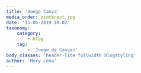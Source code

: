 ```yaml
---
title: 'Juego Canva'
media_order: pinterest.jpg
date: '15-06-2019 10:02'
taxonomy:
    category:
        - blog
    tag:
        - 'Juego de Canvas'
body_classes: 'header-lite fullwidth blogstyling'
author: 'Mery Lema'
---
```


<html>
<head>
    <meta name="viewport" content="width=device-width, initial-scale=1.0" />
    <style>
        canvas {
            border: 1px solid #d3d3d3;
            background-color: #f1f1f1;
            margin-top: 6%; 
            margin-left: auto; 
            margin-right: auto;
            display: block;
        } 

        .modalDialog {
            position: fixed;
            font-family: Arial, Helvetica, sans-serif;
            top: 0;
            right: 0;
            bottom: 0;
            left: 0;
            background: rgba(0, 0, 0, 0.8);
            z-index: 99999;
            opacity: 0;
            -webkit-transition: opacity 400ms ease-in;
            -moz-transition: opacity 400ms ease-in;
            transition: opacity 400ms ease-in;
            pointer-events: none;
        }

        .modalDialog:target {
            opacity: 1;
            pointer-events: auto;
        }

        .modalDialog>div {
            width: 400px;
            position: relative;
            margin: 10% auto;
            padding: 5px 20px 13px 20px;
            border-radius: 10px;
            background: #fff;
            background: -moz-linear-gradient(#fff, #999);
            background: -webkit-linear-gradient(#fff, #999);
            background: -o-linear-gradient(#fff, #999);
            -webkit-transition: opacity 400ms ease-in;
            -moz-transition: opacity 400ms ease-in;
            transition: opacity 400ms ease-in;
        }

        .close {
            background: #606061;
            color: #FFFFFF;
            line-height: 25px;
            position: absolute;
            right: -12px;
            text-align: center;
            top: -10px;
            width: 24px;
            text-decoration: none;
            font-weight: bold;
            -webkit-border-radius: 12px;
            -moz-border-radius: 12px;
            border-radius: 12px;
            -moz-box-shadow: 1px 1px 3px #000;
            -webkit-box-shadow: 1px 1px 3px #000;
            box-shadow: 1px 1px 3px #000;
        }

        .close:hover {
            background: #00d9ff;
        }
    </style>
</head>

<body onload="startGame()">
    <div>
        <canvas id="canvas"></canvas>
    </div>
    <div id="modal"></div>
    <div id="ScoreTable"></div>
    <a href="javascript:location.reload()">Nueva Partida</a>

    <script>

        var myGamePiece;
        var myObstacles = [];
        var myScore;

        function startGame() {
            myGamePiece = new component(30, 30, "/user/pages/01.blog/blog-single10/angry-bird-red-icon.png", 10, 120,"image");
            myScore = new component("30px", "Consolas", "black", 280, 40, "text");
            myGameArea.start();
        }
        var myGameArea = {
            canvas: document.getElementById("canvas"),
            start: function () {
                this.canvas.width = 480;
                this.canvas.height = 270;
                this.context = this.canvas.getContext("2d");
                document.body.insertBefore(this.canvas, document.body.childNodes[0]);
                this.frameNo = 0;
                this.interval = setInterval(updateGameArea, 20);
            },
            clear: function () {
                this.context.clearRect(0, 0, this.canvas.width, this.canvas.height);
            },
            stop: function () {
                clearInterval(this.interval);
            }
        }

        function component(width, height, color, x, y, type) {
            this.type = type;
            if (type === "image") {
                this.image = new Image();
                this.image.src = color;
            }
            this.width = width;
            this.height = height;
            this.speedX = 0;
            this.speedY = 0;
            this.x = x;
            this.y = y;
            this.update = function () {
                ctx = myGameArea.context;
                if (this.type == "text") {
                    ctx.font = this.width + " " + this.height;
                    ctx.fillStyle = color;
                    ctx.fillText(this.text, this.x, this.y);
                } else if (type == "image") {
                    ctx.drawImage(this.image,
                        this.x,
                        this.y,
                        this.width, this.height);
                } else {
                    ctx.fillStyle = color;
                    ctx.fillRect(this.x, this.y, this.width, this.height);
                }
            }
            this.newPos = function () {
                this.x += this.speedX;
                this.y += this.speedY;
            }
            this.crashWith = function (otherobj) {
                var myleft = this.x;
                var myright = this.x + (this.width);
                var mytop = this.y;
                var mybottom = this.y + (this.height);
                var otherleft = otherobj.x;
                var otherright = otherobj.x + (otherobj.width);
                var othertop = otherobj.y;
                var otherbottom = otherobj.y + (otherobj.height);
                var crash = true;
                if ((mybottom < othertop) || (mytop > otherbottom) || (myright < otherleft) || (myleft > otherright)) {
                    crash = false;
                }
                return crash;

            }
        }

        function updateGameArea() {
            var x, height, gap, minHeight, maxHeight, minGap, maxGap;
            for (i = 0; i < myObstacles.length; i += 1) {
                if (myGamePiece.crashWith(myObstacles[i])) {
                    myGameArea.stop();
                    //here is when the gamer lost
                    console.log("Choque");
                    newMatch();
                    return;
                }
            }
            myGameArea.clear();
            myGameArea.frameNo += 1;
            if (myGameArea.frameNo == 1 || everyinterval(150)) {
                x = myGameArea.canvas.width;
                minHeight = 20;
                maxHeight = 200;
                height = Math.floor(Math.random() * (maxHeight - minHeight + 1) + minHeight);
                minGap = 50;
                maxGap = 200;
                gap = Math.floor(Math.random() * (maxGap - minGap + 1) + minGap);
                myObstacles.push(new component(10, height, "green", x, 0));
                myObstacles.push(new component(10, x - height - gap, "green", x, height + gap));
            }
            for (i = 0; i < myObstacles.length; i += 1) {
                myObstacles[i].speedX = -1;
                myObstacles[i].newPos();
                myObstacles[i].update();
            }
            myScore.text = "SCORE: " + myGameArea.frameNo;
            myScore.update();
            myGamePiece.newPos();
            myGamePiece.update();
        }

        //Reset the game and take the name of the player
        function newMatch() {
            const modal = document.getElementById('modal');
            const div = document.createElement('div');
            div.innerHTML = `
                <div id="openModal" class="modalDialog">
                    <div>
                        <a href="#close" title="Close" class="close">X</a>
                        <h2>Game Over</h2>
                        <p>Si quieres guardar tu puntuacion ingresa tu nombre</p>
                        <input type="text" id="nombre"><button onClick="saveScore();">Guardar</button>
                    </div>
                </div>
            `;
            modal.appendChild(div);
        }

        //Save the Score in localstorage
        function saveScore(){
            const name = document.getElementById('nombre').value;
            const score = myScore.text;
            var player = {
                name: name,
                score: score
            };
            console.log(player.name);

            //Saving data about player = name, score
            localStorage.setItem('datos', JSON.stringify(player));
        }

        //Getting the score and name of player
        function getScore(){
            //getting data about player and save in a var
            var guardado = localStorage.getItem('datos');

            const table = document.getElementById('ScoreTable');
            const element = document.createElement('div');

            //Parsing data to show in a Modal
            var datos = JSON.parse(guardado);

            element.innerHTML = `
                <div id="openModal2" class="modalDialog">
                    <div>
                        <a href="#close" title="Close" class="close">X</a>
                        <h2>Hola ${datos.name} la mejor Puntuación que has conseguido es: </h2>
                        <h3>${datos.score}</h3>
                    </div>
                </div>
            `;
            table.appendChild(element);
        }

        //Getting the event when some key is pressed, then move
        document.addEventListener("keydown", (event) => {

            var codigo = event.which || event.keyCode;
            console.log("tecla :" +codigo);

            if (codigo == 83) {
                myGamePiece.speedY = 1;//movedown
            } else if (codigo == 87) {
                console.log("Tecla pulsada " + codigo);
                myGamePiece.speedY = -1;//move up
            } else if (codigo == 68) {
                console.log("Tecla pulsada " + codigo);
                myGamePiece.speedX = 1;//moveright
            } else if (codigo == 65) {
                console.log("Tecla pulsada " + codigo);
                myGamePiece.speedX = -1;//moveleft
            }

        });

        function everyinterval(n) {
            if ((myGameArea.frameNo / n) % 1 == 0) { return true; }
            return false;
        }
    </script>
</body>
</html>